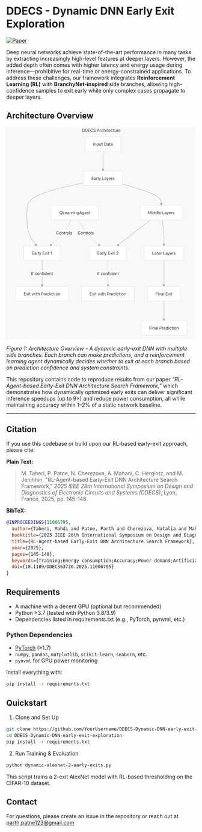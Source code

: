 # DDECS - Dynamic DNN Early Exit Exploration

[![Paper](https://img.shields.io/badge/paper-IEEE-blue.svg)](https://doi.org/10.1109/DDECS63720.2025.11006795)

Deep neural networks achieve state-of-the-art performance in many tasks by extracting increasingly high-level features at deeper layers. However, the added depth often comes with higher latency and energy usage during inference—prohibitive for real-time or energy-constrained applications. To address these challenges, our framework integrates **Reinforcement Learning (RL)** with **BranchyNet-inspired** side branches, allowing high-confidence samples to exit early while only complex cases propagate to deeper layers.

## Architecture Overview

![DDECS Architecture](Architecture.png)

*Figure 1: Architecture Overview - A dynamic early-exit DNN with multiple side branches. Each branch can make predictions, and a reinforcement learning agent dynamically decides whether to exit at each branch based on prediction confidence and system constraints.*

This repository contains code to reproduce results from our paper *“RL-Agent-based Early-Exit DNN Architecture Search Framework,”* which demonstrates how dynamically optimized early exits can deliver significant inference speedups (up to 9×) and reduce power consumption, all while maintaining accuracy within 1–2% of a static network baseline.

---

## Citation

If you use this codebase or build upon our RL-based early-exit approach, please cite:

**Plain Text:**
> M. Taheri, P. Patne, N. Cherezova, A. Mahani, C. Herglotz, and M. Jenihhin, "RL-Agent-based Early-Exit DNN Architecture Search Framework," *2025 IEEE 28th International Symposium on Design and Diagnostics of Electronic Circuits and Systems (DDECS)*, Lyon, France, 2025, pp. 145-148.

**BibTeX:**
```bibtex
@INPROCEEDINGS{11006795,
  author={Taheri, Mahdi and Patne, Parth and Cherezova, Natalia and Mahani, Ali and Herglotz, Christian and Jenihhin, Maksim},
  booktitle={2025 IEEE 28th International Symposium on Design and Diagnostics of Electronic Circuits and Systems (DDECS)}, 
  title={RL-Agent-based Early-Exit DNN Architecture Search Framework}, 
  year={2025},
  pages={145-148},
  keywords={Training;Energy consumption;Accuracy;Power demand;Artificial neural networks;Reinforcement learning;Benchmark testing;Dynamic scheduling;Real-time systems;Optimization;deep neural networks;dynamic DNNs;early exit},
  doi={10.1109/DDECS63720.2025.11006795}
}
```

## Requirements

- A machine with a decent GPU (optional but recommended)
- Python ≥3.7 (tested with Python 3.8/3.9)
- Dependencies listed in requirements.txt (e.g., PyTorch, pynvml, etc.)


### Python Dependencies

- [PyTorch](https://pytorch.org/) (≥1.7)
- `numpy`, `pandas`, `matplotlib`, `scikit-learn`, `seaborn`, etc.
- `pynvml` for GPU power monitoring

Install everything with:

```bash
pip install -r requirements.txt
```

## Quickstart
1. Clone and Set Up
```bash
git clone https://github.com/YourUsername/DDECS-Dynamic-DNN-early-exit-exploration.git
cd DDECS-Dynamic-DNN-early-exit-exploration
pip install -r requirements.txt
```
2. Run Training & Evaluation 
```bash
python dynamic-alexnet-2-early-exits.py 
```
This script trains a 2-exit AlexNet model with RL-based thresholding on the CIFAR-10 dataset.


## Contact

For questions, please create an issue in the repository or reach out at parth.patne123@gmail.com


